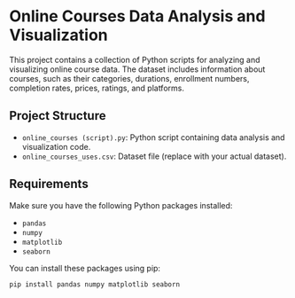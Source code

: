 # Online Courses Data Analysis and Visualization

This project contains a collection of Python scripts for analyzing and visualizing online course data. The dataset includes information about courses, such as their categories, durations, enrollment numbers, completion rates, prices, ratings, and platforms.

## Project Structure

- `online_courses (script).py`: Python script containing data analysis and visualization code.
- `online_courses_uses.csv`: Dataset file (replace with your actual dataset).

## Requirements

Make sure you have the following Python packages installed:

- `pandas`
- `numpy`
- `matplotlib`
- `seaborn`

You can install these packages using pip:

```bash
pip install pandas numpy matplotlib seaborn
